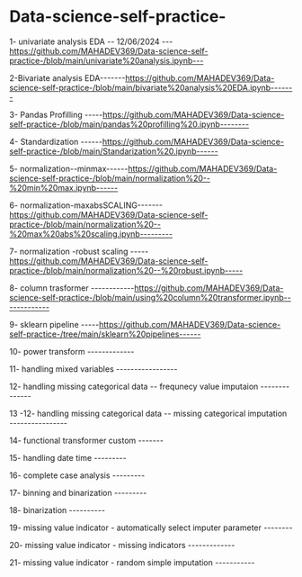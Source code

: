 # Data-science-self-practice-

1- univariate analysis EDA -- 12/06/2024 ---https://github.com/MAHADEV369/Data-science-self-practice-/blob/main/univariate%20analysis.ipynb---

2-Bivariate analysis EDA-------https://github.com/MAHADEV369/Data-science-self-practice-/blob/main/bivariate%20analysis%20EDA.ipynb-------

3- Pandas Profilling -----https://github.com/MAHADEV369/Data-science-self-practice-/blob/main/pandas%20profilling%20.ipynb--------

4- Standardization ------https://github.com/MAHADEV369/Data-science-self-practice-/blob/main/Standarization%20.ipynb------

5- normalization--minmax------https://github.com/MAHADEV369/Data-science-self-practice-/blob/main/normalization%20--%20min%20max.ipynb------

6- normalization-maxabsSCALING-------https://github.com/MAHADEV369/Data-science-self-practice-/blob/main/normalization%20--%20max%20abs%20scaling.ipynb---------

7- normalization -robust scaling -----https://github.com/MAHADEV369/Data-science-self-practice-/blob/main/normalization%20--%20robust.ipynb-----

8- column trasformer   ------------https://github.com/MAHADEV369/Data-science-self-practice-/blob/main/using%20column%20transformer.ipynb-------------

9- sklearn pipeline -----https://github.com/MAHADEV369/Data-science-self-practice-/tree/main/sklearn%20pipelines------

10- power transform -------------

11- handling mixed variables -----------------

12- handling missing categorical data -- frequnecy value imputaion --------------

13 -12- handling missing categorical data -- missing categorical imputation ----------------

14- functional transformer custom -------

15- handling date time ---------

16- complete case analysis ---------

17- binning and binarization ---------

18- binarization ----------

19- missing value indicator -  automatically select imputer parameter --------

20-  missing value indicator - missing indicators -------------

21- missing value indicator - random simple imputation ----------- 
